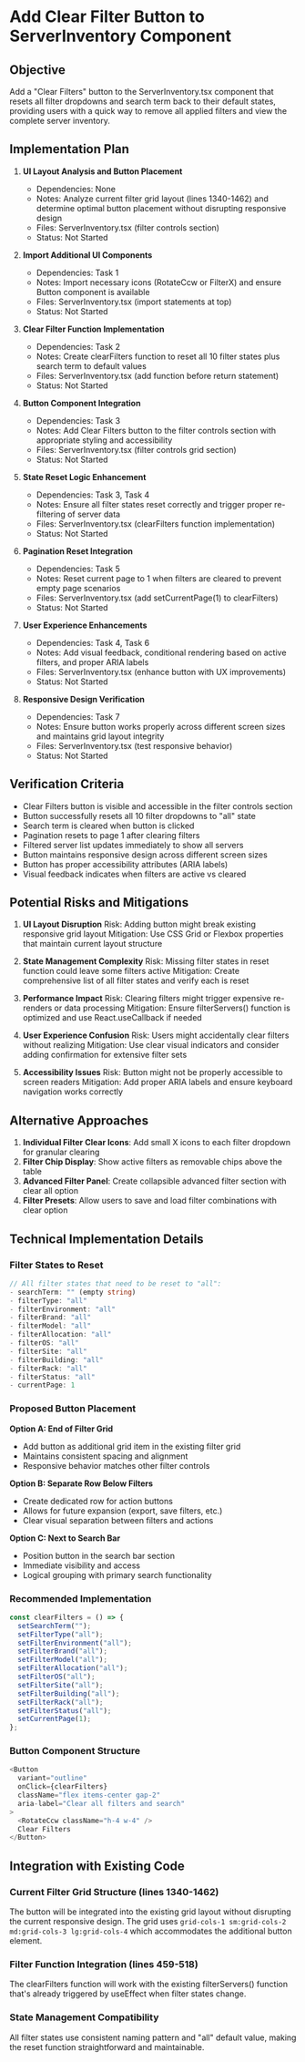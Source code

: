# Add Clear Filter Button to ServerInventory Component

## Objective
Add a "Clear Filters" button to the ServerInventory.tsx component that resets all filter dropdowns and search term back to their default states, providing users with a quick way to remove all applied filters and view the complete server inventory.

## Implementation Plan

1. **UI Layout Analysis and Button Placement**
   - Dependencies: None
   - Notes: Analyze current filter grid layout (lines 1340-1462) and determine optimal button placement without disrupting responsive design
   - Files: ServerInventory.tsx (filter controls section)
   - Status: Not Started

2. **Import Additional UI Components**
   - Dependencies: Task 1
   - Notes: Import necessary icons (RotateCcw or FilterX) and ensure Button component is available
   - Files: ServerInventory.tsx (import statements at top)
   - Status: Not Started

3. **Clear Filter Function Implementation**
   - Dependencies: Task 2
   - Notes: Create clearFilters function to reset all 10 filter states plus search term to default values
   - Files: ServerInventory.tsx (add function before return statement)
   - Status: Not Started

4. **Button Component Integration**
   - Dependencies: Task 3
   - Notes: Add Clear Filters button to the filter controls section with appropriate styling and accessibility
   - Files: ServerInventory.tsx (filter controls grid section)
   - Status: Not Started

5. **State Reset Logic Enhancement**
   - Dependencies: Task 3, Task 4
   - Notes: Ensure all filter states reset correctly and trigger proper re-filtering of server data
   - Files: ServerInventory.tsx (clearFilters function implementation)
   - Status: Not Started

6. **Pagination Reset Integration**
   - Dependencies: Task 5
   - Notes: Reset current page to 1 when filters are cleared to prevent empty page scenarios
   - Files: ServerInventory.tsx (add setCurrentPage(1) to clearFilters)
   - Status: Not Started

7. **User Experience Enhancements**
   - Dependencies: Task 4, Task 6
   - Notes: Add visual feedback, conditional rendering based on active filters, and proper ARIA labels
   - Files: ServerInventory.tsx (enhance button with UX improvements)
   - Status: Not Started

8. **Responsive Design Verification**
   - Dependencies: Task 7
   - Notes: Ensure button works properly across different screen sizes and maintains grid layout integrity
   - Files: ServerInventory.tsx (test responsive behavior)
   - Status: Not Started

## Verification Criteria
- Clear Filters button is visible and accessible in the filter controls section
- Button successfully resets all 10 filter dropdowns to "all" state
- Search term is cleared when button is clicked
- Pagination resets to page 1 after clearing filters
- Filtered server list updates immediately to show all servers
- Button maintains responsive design across different screen sizes
- Button has proper accessibility attributes (ARIA labels)
- Visual feedback indicates when filters are active vs cleared

## Potential Risks and Mitigations

1. **UI Layout Disruption**
   Risk: Adding button might break existing responsive grid layout
   Mitigation: Use CSS Grid or Flexbox properties that maintain current layout structure

2. **State Management Complexity**
   Risk: Missing filter states in reset function could leave some filters active
   Mitigation: Create comprehensive list of all filter states and verify each is reset

3. **Performance Impact**
   Risk: Clearing filters might trigger expensive re-renders or data processing
   Mitigation: Ensure filterServers() function is optimized and use React.useCallback if needed

4. **User Experience Confusion**
   Risk: Users might accidentally clear filters without realizing
   Mitigation: Use clear visual indicators and consider adding confirmation for extensive filter sets

5. **Accessibility Issues**
   Risk: Button might not be properly accessible to screen readers
   Mitigation: Add proper ARIA labels and ensure keyboard navigation works correctly

## Alternative Approaches

1. **Individual Filter Clear Icons**: Add small X icons to each filter dropdown for granular clearing
2. **Filter Chip Display**: Show active filters as removable chips above the table
3. **Advanced Filter Panel**: Create collapsible advanced filter section with clear all option
4. **Filter Presets**: Allow users to save and load filter combinations with clear option

## Technical Implementation Details

### Filter States to Reset
```typescript
// All filter states that need to be reset to "all":
- searchTerm: "" (empty string)
- filterType: "all"
- filterEnvironment: "all"
- filterBrand: "all"
- filterModel: "all"
- filterAllocation: "all"
- filterOS: "all"
- filterSite: "all"
- filterBuilding: "all"
- filterRack: "all"
- filterStatus: "all"
- currentPage: 1
```

### Proposed Button Placement
**Option A: End of Filter Grid**
- Add button as additional grid item in the existing filter grid
- Maintains consistent spacing and alignment
- Responsive behavior matches other filter controls

**Option B: Separate Row Below Filters**
- Create dedicated row for action buttons
- Allows for future expansion (export, save filters, etc.)
- Clear visual separation between filters and actions

**Option C: Next to Search Bar**
- Position button in the search bar section
- Immediate visibility and access
- Logical grouping with primary search functionality

### Recommended Implementation
```typescript
const clearFilters = () => {
  setSearchTerm("");
  setFilterType("all");
  setFilterEnvironment("all");
  setFilterBrand("all");
  setFilterModel("all");
  setFilterAllocation("all");
  setFilterOS("all");
  setFilterSite("all");
  setFilterBuilding("all");
  setFilterRack("all");
  setFilterStatus("all");
  setCurrentPage(1);
};
```

### Button Component Structure
```typescript
<Button
  variant="outline"
  onClick={clearFilters}
  className="flex items-center gap-2"
  aria-label="Clear all filters and search"
>
  <RotateCcw className="h-4 w-4" />
  Clear Filters
</Button>
```

## Integration with Existing Code

### Current Filter Grid Structure (lines 1340-1462)
The button will be integrated into the existing grid layout without disrupting the current responsive design. The grid uses `grid-cols-1 sm:grid-cols-2 md:grid-cols-3 lg:grid-cols-4` which accommodates the additional button element.

### Filter Function Integration (lines 459-518)
The clearFilters function will work with the existing filterServers() function that's already triggered by useEffect when filter states change.

### State Management Compatibility
All filter states use consistent naming pattern and "all" default value, making the reset function straightforward and maintainable.